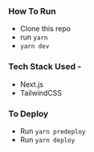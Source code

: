 ### How To Run

- Clone this repo
- run `yarn`
- `yarn dev`

### Tech Stack Used - 
- Next.js
- TailwindCSS

### To Deploy
- Run `yarn predeploy`
- Run `yarn deploy`






